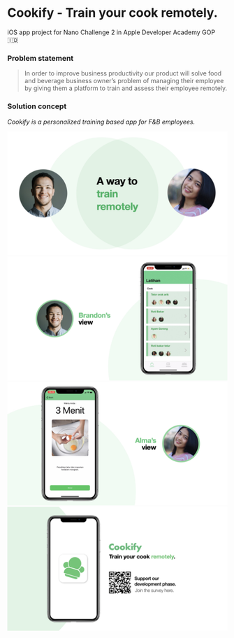 # Cookify - Train your cook remotely.

iOS app project for Nano Challenge 2 in Apple Developer Academy GOP 🇮🇩

### Problem statement
>In order to improve business productivity our product will solve food and beverage business owner’s problem of managing their employee by giving them a platform to train and assess their employee remotely.

### Solution concept
*Cookify is a personalized training based app for F&amp;B employees.*


![Slide image 1](./image1.jpeg)
![Slide image 2](./image2.jpeg)
![Slide image 3](./image3.jpeg)
![Slide image 4](./image4.jpeg)


